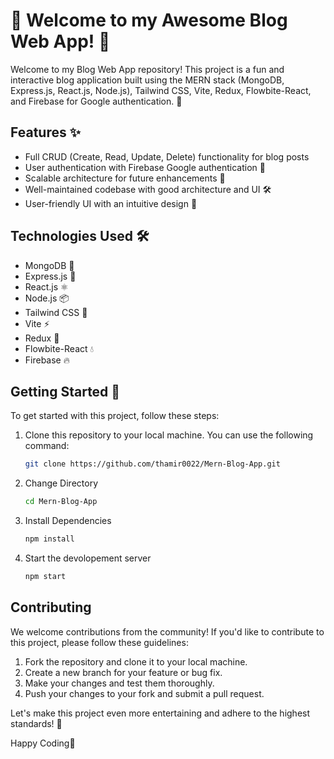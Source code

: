 # 🚀 Welcome to my Awesome Blog Web App! 📝

Welcome to my Blog Web App repository! This project is a fun and interactive blog application built using the MERN stack (MongoDB, Express.js, React.js, Node.js), Tailwind CSS, Vite, Redux, Flowbite-React, and Firebase for Google authentication. 🎉

## Features ✨

- Full CRUD (Create, Read, Update, Delete) functionality for blog posts
- User authentication with Firebase Google authentication 🔐
- Scalable architecture for future enhancements 🚀
- Well-maintained codebase with good architecture and UI 🛠️
- User-friendly UI with an intuitive design 🎨

## Technologies Used 🛠️

- MongoDB 🍃
- Express.js 🚂
- React.js ⚛️
- Node.js 📦
- Tailwind CSS 🎨
- Vite ⚡
- Redux 🔄
- Flowbite-React 💧
- Firebase 🔥

## Getting Started 🚀

To get started with this project, follow these steps:

1. Clone this repository to your local machine. You can use the following command:

   ```bash
   git clone https://github.com/thamir0022/Mern-Blog-App.git

2. Change Directory

    ```bash
   cd Mern-Blog-App

3. Install Dependencies

   ```bash
   npm install

4. Start the devolopement server

    ```bash
    npm start

## Contributing

We welcome contributions from the community! If you'd like to contribute to this project, please follow these guidelines:

1. Fork the repository and clone it to your local machine.
2. Create a new branch for your feature or bug fix.
3. Make your changes and test them thoroughly.
4. Push your changes to your fork and submit a pull request.

Let's make this project even more entertaining and adhere to the highest standards! 🌟

Happy Coding🚀